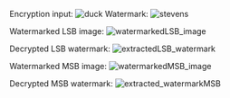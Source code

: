 Encryption input:
![duck](https://github.com/nicomcd/Steganography/assets/123031251/86e0280c-0384-4df9-a234-c6a248e91579)
Watermark:
![stevens](https://github.com/nicomcd/Steganography/assets/123031251/67d461ff-d60e-4654-b6bb-5da8e758284e)


Watermarked LSB image:
![watermarkedLSB_image](https://github.com/nicomcd/Steganography/assets/123031251/7333ae5e-00f0-4d09-a9ca-f49a3d9834c3)

Decrypted LSB watermark:
![extractedLSB_watermark](https://github.com/nicomcd/Steganography/assets/123031251/5dfa0d70-f1c1-4d77-9b24-fe95f58027e6)


Watermarked MSB image:
![watermarkedMSB_image](https://github.com/nicomcd/Steganography/assets/123031251/97cffaab-8683-409c-a3cc-bfc58a8ef82a)

Decrypted MSB watermark:
![extracted_watermarkMSB](https://github.com/nicomcd/Steganography/assets/123031251/36ce5e68-2e96-4b6f-82c2-d85f4ea48897)
